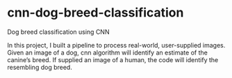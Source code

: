 # cnn-dog-breed-classification
Dog breed classification using CNN


In this project, I built a pipeline to process real-world, user-supplied images. Given an image of a dog, cnn algorithm will identify an estimate of the canine’s breed. If supplied an image of a human, the code will identify the resembling dog breed.
